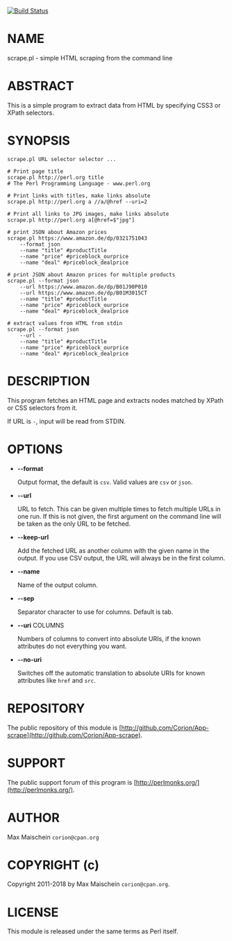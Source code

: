 
[![Build Status](https://travis-ci.org/Corion/App-scrape.svg?branch=master)](https://github.com/Corion/App-scrape)

# NAME

scrape.pl - simple HTML scraping from the command line

# ABSTRACT

This is a simple program to extract data from HTML by
specifying CSS3 or XPath selectors.

# SYNOPSIS

    scrape.pl URL selector selector ...

    # Print page title
    scrape.pl http://perl.org title
    # The Perl Programming Language - www.perl.org

    # Print links with titles, make links absolute
    scrape.pl http://perl.org a //a/@href --uri=2

    # Print all links to JPG images, make links absolute
    scrape.pl http://perl.org a[@href=$"jpg"]

    # print JSON about Amazon prices
    scrape.pl https://www.amazon.de/dp/0321751043
        --format json
        --name "title" #productTitle
        --name "price" #priceblock_ourprice
        --name "deal" #priceblock_dealprice

    # print JSON about Amazon prices for multiple products
    scrape.pl --format json
        --url https://www.amazon.de/dp/B01J90P010
        --url https://www.amazon.de/dp/B01M3015CT
        --name "title" #productTitle
        --name "price" #priceblock_ourprice
        --name "deal" #priceblock_dealprice

    # extract values from HTML from stdin
    scrape.pl --format json
        --url -
        --name "title" #productTitle
        --name "price" #priceblock_ourprice
        --name "deal" #priceblock_dealprice

# DESCRIPTION

This program fetches an HTML page and extracts nodes
matched by XPath or CSS selectors from it.

If URL is `-`, input will be read from STDIN.

# OPTIONS

- **--format**

    Output format, the default is `csv`. Valid values are `csv` or `json`.

- **--url**

    URL to fetch. This can be given multiple times to fetch multiple URLs in
    one run. If this is not given, the first argument on the command line will be
    taken as the only URL to be fetched.

- **--keep-url**

    Add the fetched URL as another column with the given name in the output.
    If you use CSV output, the URL will always be in the first column.

- **--name**

    Name of the output column.

- **--sep**

    Separator character to use for columns. Default is tab.

- **--uri** COLUMNS

    Numbers of columns to convert into absolute URIs, if the
    known attributes do not everything you want.

- **--no-uri**

    Switches off the automatic translation to absolute
    URIs for known attributes like `href` and `src`.

# REPOSITORY

The public repository of this module is
[http://github.com/Corion/App-scrape](http://github.com/Corion/App-scrape).

# SUPPORT

The public support forum of this program is
[http://perlmonks.org/](http://perlmonks.org/).

# AUTHOR

Max Maischein `corion@cpan.org`

# COPYRIGHT (c)

Copyright 2011-2018 by Max Maischein `corion@cpan.org`.

# LICENSE

This module is released under the same terms as Perl itself.
